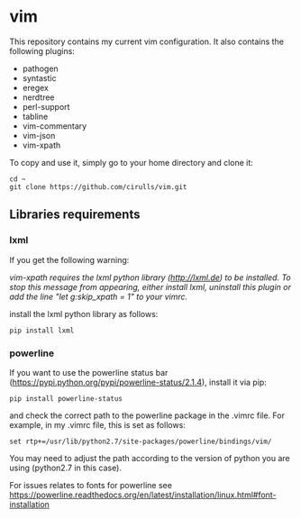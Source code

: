 # vim
This repository contains my current vim configuration. It also contains the following plugins:

- pathogen
- syntastic
- eregex
- nerdtree
- perl-support
- tabline
- vim-commentary
- vim-json
- vim-xpath 

To copy and use it, simply go to your home directory and clone it:

```
cd ~
git clone https://github.com/cirulls/vim.git
```


## Libraries requirements
### lxml
If you get the following warning: 

*vim-xpath requires the lxml python library (http://lxml.de) to be installed. To stop this message from appearing, either install lxml, uninstall this plugin or add the line "let g:skip_xpath = 1" to your vimrc.*

install the lxml python library as follows:

```
pip install lxml
```

### powerline
If you want to use the powerline status bar (https://pypi.python.org/pypi/powerline-status/2.1.4), install it via pip:

```
pip install powerline-status
```

and check the correct path to the powerline package in the .vimrc file. For example, in my .vimrc file, this is set as follows:

```
set rtp+=/usr/lib/python2.7/site-packages/powerline/bindings/vim/
```

You may need to adjust the path according to the version of python you are using (python2.7 in this case).

For issues relates to fonts for powerline see https://powerline.readthedocs.org/en/latest/installation/linux.html#font-installation



